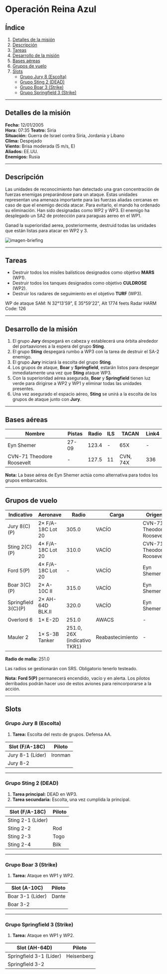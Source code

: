 # Operación Reina Azul

## Índice
1. [Detalles de la misión](#detalles-de-la-mision)  
2. [Descripción](#descripcion)  
3. [Tareas](#tareas)  
4. [Desarrollo de la misión](#desarrollo-de-la-mision)  
5. [Bases aéreas](#bases-aereas)  
6. [Grupos de vuelo](#grupos-de-vuelo)  
7. [Slots](#slots)  
   - [Grupo Jury 8 (Escolta)](#grupo-jury-8-escolta)  
   - [Grupo Sting 2 (DEAD)](#grupo-sting-2-dead)  
   - [Grupo Boar 3 (Strike)](#grupo-boar-3-strike)  
   - [Grupo Springfield 3 (Strike)](#grupo-springfield-3-strike)  

---

## Detalles de la misión
**Fecha:** 12/01/2005  
**Hora:** 07:35 
**Teatro:** Siria  
**Situación:** Guerra de Israel contra Siria, Jordania y Líbano  
**Clima:** Despejado  
**Viento:** Brisa moderada (5 m/s, E)  
**Aliados:** EE.UU.  
**Enemigos:** Rusia  

---

## Descripción

Las unidades de reconocimiento han detectado una gran concentración de fuerzas enemigas preparándose para un ataque. Estas unidades representan una amenaza importante para las fuerzas aliadas cercanas en caso de que el enemigo decida atacar. Para evitarlo, el mando ha ordenado su eliminación. Han sido designadas como WP2 y WP3. El enemigo ha desplegado un SA2 de protección para paraguas aereo en el WP1.

Ganad la superioridad aerea, posteriormente, destruid todas las unidades que están listas para atacar en WP2 y 3.


![imagen-briefing](https://i.ibb.co/8g7BBJs2/imagen-briefing.png)


---

## Tareas
- Destruir todos los misiles balísticos designados como objetivo **MARS** (WP1).  
- Destruir todos los tanques designados como objetivo **CULDROSE** (WP2).  
- Destruir los radares de seguimiento en el objetivo **TURF** (WP3).  

WP de ataque SAM:
N 32°13'59", E 35°59'22", Alt 1774 feets
Radar HARM Code: 126

---

## Desarrollo de la misión
1. El grupo **Jury** despegará en cabeza y establecerá una órbita alrededor del portaaviones a la espera del grupo **Sting**.  
2. El grupo **Sting** despegará rumbo a WP3 con la tarea de destruir el SA-2 enemigo.  
3. El grupo **Jury** iniciará la escolta del grupo **Sting**.  
4. Los grupos de ataque, **Boar** y **Springfield**, estarán listos para despegar inmediatamente una vez que **Sting** ataque WP3.  
5. Con la superioridad aérea asegurada, **Boar** y **Springfield** tienen luz verde para dirigirse a WP2 y WP1 y eliminar todas las unidades presentes.  
6. Una vez asegurado el espacio aéreo, **Sting** se unirá a la escolta de los grupos de ataque junto con **Jury**.  

---

## Bases aéreas
| Nombre | Pistas | Radio | ILS | TACAN | Link4 |
|--------|--------|-------|-----|-------|-------|
| Eyn Shemer | 27-09 | 123.4 | - | 65X | - |
| CVN-71 Theodore Roosevelt | - | 127.5 | 11 | CVN, 74X | 336 |

**Nota:** La base aérea de Eyn Shemer actúa como alternativa para todos los grupos embarcados.

---

## Grupos de vuelo
| Indicativo | Aeronave | Radio | Carga | Origen |
|------------|----------|-------|-------|--------|
| Jury 8(C)(P) | 2× F/A-18C Lot 20 | 305.0 | VACÍO | CVN-71 Theodore Roosevelt |
| Sting 2(C)(P) | 4× F/A-18C Lot 20 | 310.0 | VACÍO | CVN-71 Theodore Roosevelt |
| Ford 5(P) | 4× F/A-18C Lot 20 | - | VACÍO | Eyn Shemer |
| Boar 3(C)(P) | 2× A-10C II | 315.0 | VACÍO | Eyn Shemer |
| Springfield 3(C)(P) | 2× AH-64D BLK.II | 320.0 | VACÍO | Eyn Shemer |
| Overlord 6 | 1× E-2D | 251.0 | AWACS | - |
| Mauler 2 | 1× S-3B Tanker | 251.0, 26X (indicativo TKR1) | Reabastecimiento | - |

**Radio de malla:** 251.0  

Las radios se gestionarán con SRS. Obligatorio tenerlo testeado.

**Nota:** **Ford 5(P)** permanecerá encendido, vacío y en alerta. Los pilotos derribados podrán hacer uso de estos aviones para reincorporarse a la acción.  

---

## Slots

### Grupo Jury 8 (Escolta)
1. **Tarea:** Escolta del resto de grupos. Defensa AA.

| Slot (F/A-18C) | Piloto |
|------|--------|
| Jury 8-1 (Líder) | Ironman |
| Jury 8-2 | |

---

### Grupo Sting 2 (DEAD)
1. **Tarea principal:** DEAD en WP3.  
2. **Tarea secundaria:** Escolta, una vez cumplida la principal.  

| Slot (F/A-18C) | Piloto |
|------|--------|
| Sting 2-1 (Líder) | |
| Sting 2-2 | Rod |
| Sting 2-3 | Togo |
| Sting 2-4 | Bilk |

---

### Grupo Boar 3 (Strike)
1. **Tarea:** Ataque en WP1 y WP2.

| Slot (A-10C) | Piloto |
|------|--------|
| Boar 3-1 (Líder) | Dante |
| Boar 3-2 | |

---

### Grupo Springfield 3 (Strike)
1. **Tarea:** Ataque en WP1 y WP2.

| Slot (AH-64D) | Piloto |
|------|--------|
| Springfield 3-1 (Líder) | Heisenberg |
| Springfield 3-2 | |
